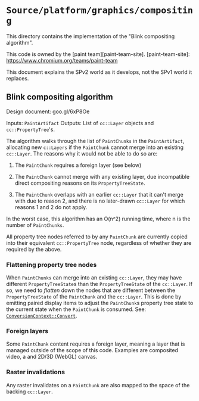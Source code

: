 # `Source/platform/graphics/compositing`

This directory contains the implementation of the "Blink compositing algorithm".

This code is owned by the [paint team][paint-team-site].
[paint-team-site]: https://www.chromium.org/teams/paint-team

This document explains the SPv2 world as it develops, not the SPv1 world it
replaces.

## Blink compositing algorithm

Design document: goo.gl/6xP8Oe

Inputs: `PaintArtifact`
Outputs: List of `cc::Layer` objects and `cc::PropertyTree`'s.

The algorithm walks through the list of `PaintChunks` in the `PaintArtifact`,
allocating new `c::Layers` if the `PaintChunk` cannot merge into an existing
`cc::Layer`. The reasons why it would not be able to do so are:

1. The `PaintChunk` requires a foreign layer (see below)

2. The `PaintChunk` cannot merge with any existing layer, due incompatible
direct compositing reasons on its `PropertyTreeState`.

3. The `PaintChunk` overlaps with an earlier `cc::Layer` that it can't merge with
due to reason 2, and there is no later-drawn `cc::Layer` for which reasons 1 and
2 do not apply.

In the worst case, this algorithm has an O(n^2) running time, where n is the
number of `PaintChunks`.

All property tree nodes referred to by any `PaintChunk` are currently copied
into their equivalent `cc::PropertyTree` node, regardless of whether they are
required by the above.

### Flattening property tree nodes

When `PaintChunks` can merge into an existing `cc::Layer`, they may have
different `PropertyTreeState`s than the `PropertyTreeState` of the `cc::Layer`.
If so, we need to *flatten* down the nodes that are different between the
`PropertyTreeState` of the `PaintChunk` and the `cc::Layer`. This is done by
emitting paired display items to adjust the `PaintChunk`s property tree state
to the current state when the `PaintChunk` is consumed. See:
[`ConversionContext::Convert`](compositing/PaintChunksToCcLayer.cpp).

### Foreign layers

Some `PaintChunk` content requires a foreign layer, meaning a layer that is
managed outside of the scope of this code. Examples are composited video, a
and 2D/3D (WebGL) canvas.

### Raster invalidations

Any raster invalidates on a `PaintChunk` are also mapped to the space of the
backing `cc::Layer`.
